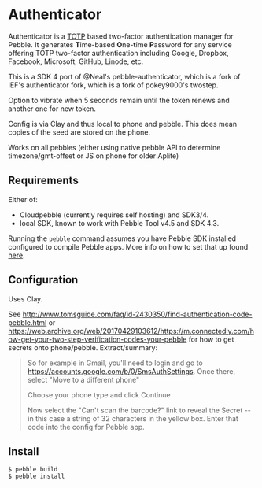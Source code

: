 # Authenticator

Authenticator is a [TOTP](http://en.wikipedia.org/wiki/Time-based_One-time_Password_Algorithm) based two-factor authentication manager for Pebble. It generates **T**ime-based **O**ne-**t**ime **P**assword for any service offering TOTP two-factor authentication including Google, Dropbox, Facebook, Microsoft, GitHub, Linode, etc.

This is a SDK 4 port of @Neal's pebble-authenticator, which is a fork of IEF's authenticator fork, which is a fork of pokey9000's twostep.

Option to vibrate when 5 seconds remain until the token renews and another one for new token.

Config is via Clay and thus local to phone and pebble. This does mean copies of the seed are stored on the phone.

Works on all pebbles (either using native pebble API to determine timezone/gmt-offset or JS on phone for older Aplite)

## Requirements

Either of:

* Cloudpebble (currently requires self hosting) and SDK3/4.
* local SDK, known to work with Pebble Tool v4.5 and SDK 4.3.

Running the `pebble` command assumes you have Pebble SDK installed configured to compile Pebble apps.
More info on how to set that up found [here](https://developer.rebble.io/developer.pebble.com/index.html).

## Configuration

Uses Clay.

See http://www.tomsguide.com/faq/id-2430350/find-authentication-code-pebble.html or https://web.archive.org/web/20170429103612/https://m.connectedly.com/how-get-your-two-step-verification-codes-your-pebble for how to get secrets onto phone/pebble. Extract/summary:

> So for example in Gmail, you'll need to login and go to https://accounts.google.com/b/0/SmsAuthSettings. Once there, select "Move to a different phone"
> 	
> Choose your phone type and click Continue
> 
> Now select the "Can't scan the barcode?" link to reveal the Secret -- in this case a string of 32 characters in the yellow box. Enter that code into the config for Pebble app.

## Install

	$ pebble build
	$ pebble install
